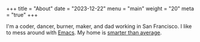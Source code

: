 +++
title = "About"
date = "2023-12-22"
menu = "main"
weight = "20"
meta = "true"
+++

I'm a coder, dancer, burner, maker, and dad working in San Francisco.
I like to mess around with [Emacs](https://www.gnu.org/software/emacs/).
My home is [smarter than average](https://www.home-assistant.io/ "Home Assistant").
